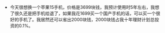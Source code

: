 - 今天很想换一个苹果15手机，价格是3699块钱，我预计使用时5年左右，我想了很久还是把手机给退了，如果我花1699买一个国产手机的话，可以买一个很好的手机了。我居然还可以省出2000块钱，2000块钱占我十年理财计划总投资的0.1%。

